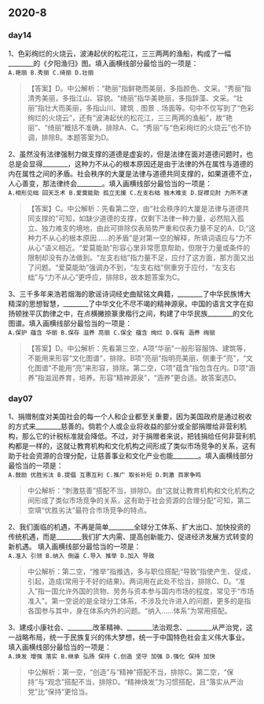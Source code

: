 <!--言语理解与表达-->
## 2020-8
<side-bar :arrObj="['day14','day07']"></side-bar>

### day14

1、色彩绚烂的火烧云，波涛起伏的松花江，三三两两的渔船，构成了一幅________的《夕阳渔归》图。填入画横线部分最恰当的一项是：<br>
`A.艳丽 B.秀丽 C.绮丽 D.壮丽`
>【答案】D。中公解析：“艳丽”指鲜艳而美丽，多指颜色、文采。“秀丽”指清秀美丽，多指江山、容貌。“绮丽”指华美艳丽，多指辞藻、文采。“壮丽”指壮大而美丽，多指山川、建筑﹑图景﹑场面等。句中不仅写到了“色彩绚烂的火烧云”，还有“波涛起伏的松花江，三三两两的渔船”，故“艳丽”、“绮丽”概括不准确，排除A、C。“秀丽”与“色彩绚烂的火烧云”也不协调，排除B。本题答案为D。

2、虽然没有法律强制力做支撑的道德是虚妄的，但是法律在面对道德问题时，也总是会显得________，这种力不从心的根本原因还是由于法律的外在属性与道德的内在属性之间的矛盾。社会秩序的大厦是法律与道德共同支撑的，如果道德不立，人心善变，那法律终会________。填入画横线部分最恰当的一项是：<br>
`A.相形见绌 回天乏术 B.爱莫能助 孤立无援 C.左支右绌 独木难支 D.捉襟见肘 力所不逮`
>【答案】C。中公解析：先看第二空，由“社会秩序的大厦是法律与道德共同支撑的”可知，如缺少道德的支撑，仅剩下法律一种力量，必然陷入孤立、独力难支的境地，由此可排除仅表局势严重和仅表力量不足的A、D;“这种力不从心的根本原因……的矛盾”是对第一空的解释，所填词语应与“力不从心”语义相近。“爱莫能助”形容心里非常愿意帮助，但限于力量或条件的限制却没有办法做到。“左支右绌”指力量不足，应付了这方面，那方面又出了问题。“爱莫能助”强调办不到，“左支右绌”侧重穷于应付，“左支右绌”与“力不从心”更呼应，排除B，故本题答案为C。

3、三千多年来浩若烟海的歌谣诗词经史曲赋铭文典籍，________了中华民族博大精深的思想智慧，________了中华文化不尽不竭的精神源泉。中国的语言文字在抑扬顿挫平仄韵律之中，在点横撇捺篆隶楷行之间，构建了中华民族________的文化图谱。填入画横线部分最恰当的一项是：<br>
`A.保护 蕴含 华丽 B.保存 滋养 亮丽 C.保全 蕴含 绚烂 D.保有 涵养 绚丽`
>【答案】D。中公解析：先看第三空，A项“华丽”一般形容服饰、建筑等，不能用来形容“文化图谱”，排除。B项“亮丽”指明亮美丽，侧重于“亮”，“文化图谱”不能用“亮”来形容，排除。第二空，C项“蕴含”指包含在内。D项“涵养”指滋润养育，培养。形容“精神源泉”，“涵养”更合适。故答案选D。

### day07
1、捐赠制度对美国社会的每一个人和企业都至关重要，因为美国政府是通过税收的方式来________慈善的。倘若个人或企业将收益的部分或全部捐赠给非营利机构，那么它的计税标准就会降低。不过，对于捐赠者来说，把钱捐给任何非营利机构都是一样的，这就让教育机构和文化机构之间形成了类似市场竞争的关系，这有助于社会资源的合理分配，让慈善事业和文化产业也能________。填入画横线部分最恰当的一项是：<br>
`A.鼓励 优胜劣汰 B.提倡 互惠互利 C.推广 取长补短 D.刺激 百家争鸣`
>中公解析：“刺激慈善”搭配不当，排除D。由“这就让教育机构和文化机构之间形成了类似市场竞争的关系，这有助于社会资源的合理分配”可知，第二空填“优胜劣汰”最符合市场竞争的特点。

2、我们面临的机遇，不再是简单________全球分工体系、扩大出口、加快投资的传统机遇，而是________我们扩大内需、提高创新能力、促进经济发展方式转变的新机遇。
填入画横线部分最恰当的一项是：<br>
`A.准入 引领 B.纳入 倒逼 C.导入 推举 D.加入 导致`
>中公解析：第二空，“推举”指推选，多与职位搭配;“导致”指使产生、促成，引起，造成(常用于不好的结果)。两词用在此处不恰当，排除C、D。“准入”指一国允许外国的货物、劳务与资本参与国内市场的程度，常见于“市场准入”。第一空说的是全球分工体系，不涉及允许进入的问题，更多的是指各国参与其中，身在体系内外的问题。“纳入……体系”为常用搭配。

3、建成小康社会、________改革精神、________法治观念、________从严治党，这一战略布局，统一于民族复兴的伟大梦想，统一于中国特色社会主义伟大事业。
填入画横线部分最恰当的一项是：<br>
`A.焕发 增强 落实 B.继承 弘扬 保持 C.创造 坚守 加强 D.强化 保持 加快`
>中公解析：第一空，“创造”与“精神”搭配不当，排除C。第二空，“保持”与“观念”搭配不当，排除D。“精神焕发”为习惯搭配，且“落实从严治党”比“保持”更恰当。